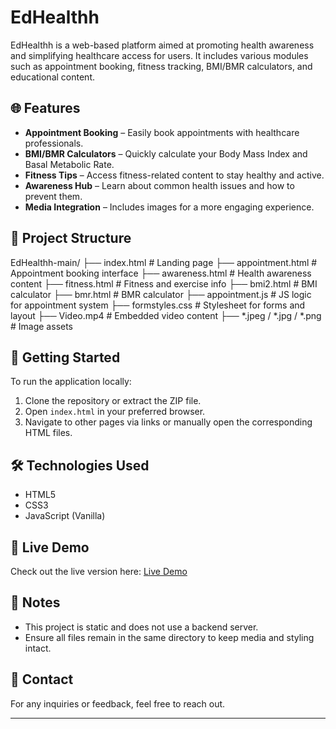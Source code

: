 # EdHealthh

EdHealthh is a web-based platform aimed at promoting health awareness and simplifying healthcare access for users. It includes various modules such as appointment booking, fitness tracking, BMI/BMR calculators, and educational content.

## 🌐 Features

- **Appointment Booking** – Easily book appointments with healthcare professionals.
- **BMI/BMR Calculators** – Quickly calculate your Body Mass Index and Basal Metabolic Rate.
- **Fitness Tips** – Access fitness-related content to stay healthy and active.
- **Awareness Hub** – Learn about common health issues and how to prevent them.
- **Media Integration** – Includes images for a more engaging experience.

## 📁 Project Structure

EdHealthh-main/
├── index.html # Landing page
├── appointment.html # Appointment booking interface
├── awareness.html # Health awareness content
├── fitness.html # Fitness and exercise info
├── bmi2.html # BMI calculator
├── bmr.html # BMR calculator
├── appointment.js # JS logic for appointment system
├── formstyles.css # Stylesheet for forms and layout
├── Video.mp4 # Embedded video content
├── *.jpeg / *.jpg / *.png # Image assets


## 🚀 Getting Started

To run the application locally:

1. Clone the repository or extract the ZIP file.
2. Open `index.html` in your preferred browser.
3. Navigate to other pages via links or manually open the corresponding HTML files.

## 🛠️ Technologies Used

- HTML5
- CSS3
- JavaScript (Vanilla)

## 🚀 Live Demo

Check out the live version here: [Live Demo](https://ed-health.vercel.app/)

## 📌 Notes

- This project is static and does not use a backend server.
- Ensure all files remain in the same directory to keep media and styling intact.

## 📧 Contact

For any inquiries or feedback, feel free to reach out.

---


